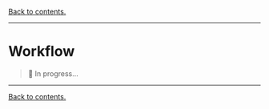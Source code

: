 [Back to contents.](./../README.md)

--------------------------------------------------------------------------------

# Workflow
> :construction: In progress...

--------------------------------------------------------------------------------

[Back to contents.](./../README.md)
